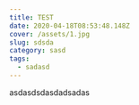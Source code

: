 ```yaml
---
title: TEST
date: 2020-04-18T08:53:48.148Z
cover: /assets/1.jpg
slug: sdsda
category: sasd
tags:
  - sadasd
---
```

asdasdsdasdadsadas
